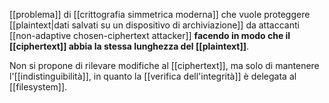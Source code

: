 [[problema]] di [[crittografia simmetrica moderna]] che vuole proteggere [[plaintext|dati salvati su un dispositivo di archiviazione]] da attaccanti [[non-adaptive chosen-ciphertext attacker]] **facendo in modo che il [[ciphertext]] abbia la stessa lunghezza del [[plaintext]]**.

Non si propone di rilevare modifiche al [[ciphertext]], ma solo di mantenere l'[[indistinguibilità]], in quanto la [[verifica dell'integrità]] è delegata al [[filesystem]].
